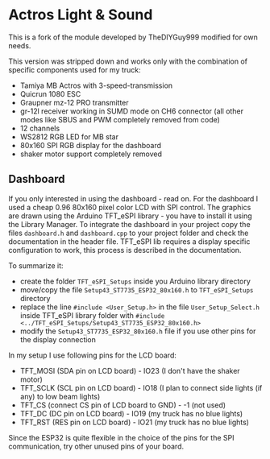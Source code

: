 # Actros Light & Sound
This is a fork of the module developed by TheDIYGuy999 modified for own needs.

This version was stripped down and works only with the combination of specific components used for my truck:
- Tamiya MB Actros with 3-speed-transmission
- Quicrun 1080 ESC
- Graupner mz-12 PRO transmitter
- gr-12l receiver working in SUMD mode on CH6 connector (all other modes like SBUS and PWM completely removed from code)
- 12 channels
- WS2812 RGB LED for MB star
- 80x160 SPI RGB display for the dashboard
- shaker motor support completely removed

## Dashboard
If you only interested in using the dashboard - read on.
For the dashboard I used a cheap 0.96 80x160 pixel color LCD with SPI control.
The graphics are drawn using the Arduino TFT_eSPI library - you have to install it using the Library Manager.
To integrate the dashboard in your project copy the files `dashboard.h` and `dashboard.cpp` to your project folder and check the documentation in the header file.
TFT_eSPI lib requires a display specific configuration to work, this process is described in the documentation.

To summarize it:
- create the folder `TFT_eSPI_Setups` inside you Arduino library directory
- move/copy the file `Setup43_ST7735_ESP32_80x160.h` to `TFT_eSPI_Setups` directory
- replace the line `#include <User_Setup.h>` in the file `User_Setup_Select.h` inside TFT_eSPI library folder with `#include <../TFT_eSPI_Setups/Setup43_ST7735_ESP32_80x160.h>`
- modify the `Setup43_ST7735_ESP32_80x160.h` file if you use other pins for the display connection

In my setup I use following pins for the LCD board:
- TFT_MOSI (SDA pin on LCD board) - IO23 (I don't have the shaker motor)
- TFT_SCLK (SCL pin on LCD board) - IO18 (I plan to connect side lights (if any) to low beam lights)
- TFT_CS (connect CS pin of LCD board to GND) - -1 (not used)  
- TFT_DC (DC pin on LCD board) - IO19 (my truck has no blue lights)
- TFT_RST (RES pin on LCD board) - IO21 (my truck has no blue lights)

Since the ESP32 is quite flexible in the choice of the pins for the SPI communication, try other unused pins of your board.
